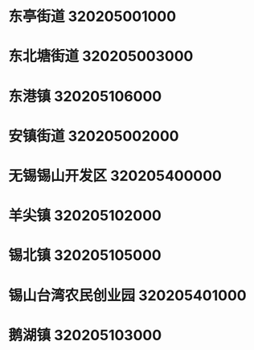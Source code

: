 # 东亭街道 320205001000
# 东北塘街道 320205003000
# 东港镇 320205106000
# 安镇街道 320205002000
# 无锡锡山开发区 320205400000
# 羊尖镇 320205102000
# 锡北镇 320205105000
# 锡山台湾农民创业园 320205401000
# 鹅湖镇 320205103000
